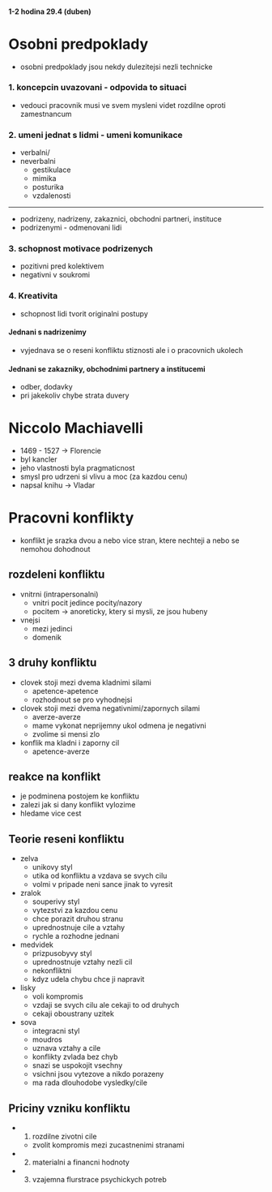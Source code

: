 #### 1-2 hodina																29.4 (duben)

# Osobni predpoklady
- osobni predpoklady jsou nekdy dulezitejsi nezli technicke
### 1. koncepcin uvazovani - odpovida to situaci
- vedouci pracovnik musi ve svem mysleni videt rozdilne oproti zamestnancum
### 2. umeni jednat s lidmi - umeni komunikace 
- verbalni/
- neverbalni
    - gestikulace
    - mimika
    - posturika
    - vzdalenosti

---

- podrizeny, nadrizeny, zakaznici, obchodni partneri, instituce
- podrizenymi - odmenovani lidi
### 3. schopnost motivace podrizenych
- pozitivni pred kolektivem 
- negativni v soukromi
### 4. Kreativita
- schopnost lidi tvorit originalni postupy

#### Jednani s nadrizenimy
- vyjednava se o reseni konfliktu stiznosti ale i o pracovnich ukolech

#### Jednani se zakazniky, obchodnimi partnery a institucemi
- odber, dodavky
- pri jakekoliv chybe strata duvery

# Niccolo Machiavelli
- 1469 - 1527 -> Florencie 
- byl kancler
- jeho vlastnosti byla pragmaticnost
- smysl pro udrzeni si vlivu a moc (za kazdou cenu)
- napsal knihu -> Vladar

# Pracovni konflikty
- konflikt je srazka dvou a nebo vice stran, ktere nechteji a nebo se 
nemohou dohodnout 
## rozdeleni konfliktu
- vnitrni (intrapersonalni) 
    - vnitri pocit jedince pocity/nazory
    - pocitem -> anoreticky, ktery si mysli, ze jsou hubeny
- vnejsi
    - mezi jedinci
    - domenik
## 3 druhy konfliktu
- clovek stoji mezi dvema kladnimi silami 
    - apetence-apetence
    - rozhodnout se pro vyhodnejsi
- clovek stoji mezi dvema negativnimi/zapornych silami 
    - averze-averze
    - mame vykonat neprijemny ukol odmena je negativni
    - zvolime si mensi zlo
- konflik ma kladni i zaporny cil 
    - apetence-averze
## reakce na konflikt
- je podminena postojem ke konfliktu
- zalezi jak si dany konflikt vylozime
- hledame vice cest
## Teorie reseni konfliktu
- zelva
    - unikovy styl
    - utika od konfliktu a vzdava se svych cilu
    - volmi v pripade neni sance jinak to vyresit
- zralok
    - souperivy styl
    - vytezstvi za kazdou cenu
    - chce porazit druhou stranu
    - uprednostnuje cile a vztahy
    - rychle a rozhodne jednani
- medvidek
    - prizpusobyvy styl
    - uprednostnuje vztahy nezli cil
    - nekonfliktni
    - kdyz udela chybu chce ji napravit
- lisky
    - voli kompromis
    - vzdaji se svych cilu ale cekaji to od druhych
    - cekaji oboustrany uzitek
- sova
    - integracni styl
    - moudros
    - uznava vztahy a cile
    - konflikty zvlada bez chyb
    - snazi se uspokojit vsechny
    - vsichni jsou vytezove a nikdo porazeny
    - ma rada dlouhodobe vysledky/cile

## Priciny vzniku konfliktu
- 1. rozdilne zivotni cile 
    - zvolit kompromis mezi zucastnenimi stranami
- 2. materialni a financni hodnoty
- 3. vzajemna flurstrace psychickych potreb





